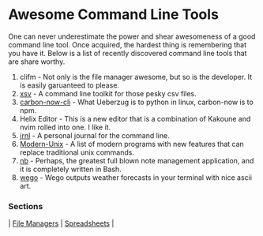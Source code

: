 # Awesome Command Line Tools

One can never underestimate the power and shear awesomeness of a good command line tool. Once acquired, the hardest thing is
remembering that you have it. Below is a list of recently discovered command line tools that are share worthy.

1. clifm - Not only is the file manager awesome, but so is the developer. It is easily garuanteed to please.
2. [xsv](https://github.com/BurntSushi/xsv) - A command line toolkit for those pesky csv files.
3. [carbon-now-cli](https://github.com/mixn/carbon-now-cli) - What Ueberzug is to python in linux, carbon-now is to npm.
4. Helix Editor - This is a new editor that is a combination of Kakoune and nvim rolled into one. I like it.
5. [jrnl](https://jrnl.sh) - A personal journal for the command line.
6. [Modern-Unix](https://github.com/ibraheemdev/modern-unix) - A list of modern programs with new features that can replace traditional
   unix commands.
7. [nb](https://github.com/xwmx/nb) - Perhaps, the greatest full blown note management application, and it is
   completely written in Bash.
9. [wego](https://github.com/schachmat/wego) - Wego outputs weather forecasts in your terminal with nice ascii
   art.

### Sections

| [File Managers](file_managers) | [Spreadsheets](spreadsheet) |
